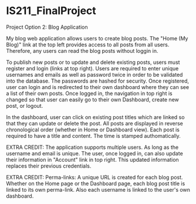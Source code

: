 # IS211_FinalProject

Project Option 2: Blog Application

My blog web application allows users to create blog posts.
The "Home (My Blog)" link at the top left provides access to all posts from all users. Therefore, any users can read the blog posts without loggin in.

To publish new posts or to update and delete existing posts, users must register and login (links at top right).
Users are required to enter unique usernames and emails as well as password twice in order to be validated into the database.
The passwords are hashed for security.
Once registered, user can login and is redirected to their own dashboard where they can see a list of their own posts.
Once logged in, the navigation in top right is changed so that user can easily go to their own Dashboard, create new post, or logout.

In the dashboard, user can click on existing post titles which are linked so that they can update or delete the post.
All posts are displayed in reverse chronological order (whether in Home or Dashboard view).
Each post is required to have a title and content. The time is stamped authomatically.

EXTRA CREDIT:
The application supports multiple users. As long as the username and email is unique. The user, once logged in, can also update their information in "Account" link in top right. This updated information replaces their previous credentials.

EXTRA CREDIT:
Perma-links: A unique URL is created for each blog post. Whether on the Home page or the Dashboard page, each blog post title is linked to its own perma-link. Also each username is linked to the user's own dashboard.


